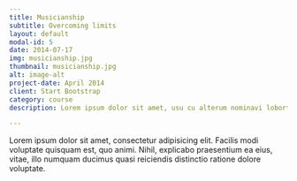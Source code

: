 ```yaml
---
title: Musicianship
subtitle: Overcoming limits
layout: default
modal-id: 5
date: 2014-07-17
img: musicianship.jpg
thumbnail: musicianship.jpg
alt: image-alt
project-date: April 2014
client: Start Bootstrap
category: course
description: Lorem ipsum dolor sit amet, usu cu alterum nominavi lobortis. At duo novum diceret. Tantas apeirian vix et, usu sanctus postulant inciderint ut, populo diceret necessitatibus in vim. Cu eum dicam feugiat noluisse.

---
```


Lorem ipsum dolor sit amet, consectetur adipisicing elit. Facilis modi voluptate quisquam est, quo animi. Nihil, explicabo praesentium ea eius, vitae, illo numquam ducimus quasi reiciendis distinctio ratione dolore voluptate.
